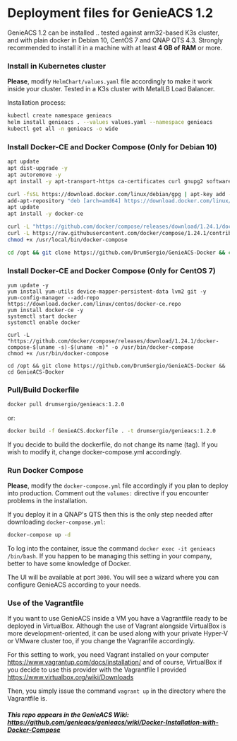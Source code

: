 # Deployment files for GenieACS 1.2

GenieACS 1.2 can be installed ..
tested against arm32-based K3s cluster, and with plain docker in Debian 10, CentOS 7 and QNAP QTS 4.3. Strongly recommended to install it in a machine with at least **4 GB of RAM** or more.



### Install in Kubernetes cluster

**Please**, modify `HelmChart/values.yaml` file accordingly to make it work inside your cluster. Tested in a K3s cluster with MetalLB Load Balancer.

Installation process:

```bash
kubectl create namespace genieacs
helm install genieacs . --values values.yaml --namespace genieacs
kubectl get all -n genieacs -o wide
```

### Install Docker-CE and Docker Compose (Only for Debian 10)

```bash
apt update
apt dist-upgrade -y
apt autoremove -y
apt install -y apt-transport-https ca-certificates curl gnupg2 software-properties-common sudo openssh-server htop avahi-daemon tcpdump wget

curl -fsSL https://download.docker.com/linux/debian/gpg | apt-key add -
add-apt-repository "deb [arch=amd64] https://download.docker.com/linux/debian $(lsb_release -cs) stable"
apt update
apt install -y docker-ce

curl -L "https://github.com/docker/compose/releases/download/1.24.1/docker-compose-$(uname -s)-$(uname -m)" -o /usr/local/bin/docker-compose
curl -L https://raw.githubusercontent.com/docker/compose/1.24.1/contrib/completion/bash/docker-compose -o /etc/bash_completion.d/docker-compose ## In order to enable command-line completion of Compose
chmod +x /usr/local/bin/docker-compose

cd /opt && git clone https://github.com/DrumSergio/GenieACS-Docker && cd GenieACS-Docker
```

### Install Docker-CE and Docker Compose (Only for CentOS 7)

```
yum update -y
yum install yum-utils device-mapper-persistent-data lvm2 git -y
yum-config-manager --add-repo https://download.docker.com/linux/centos/docker-ce.repo
yum install docker-ce -y
systemctl start docker
systemctl enable docker

curl -L "https://github.com/docker/compose/releases/download/1.24.1/docker-compose-$(uname -s)-$(uname -m)" -o /usr/bin/docker-compose
chmod +x /usr/bin/docker-compose

cd /opt && git clone https://github.com/DrumSergio/GenieACS-Docker && cd GenieACS-Docker
```

### Pull/Build Dockerfile

```bash
docker pull drumsergio/genieacs:1.2.0
```
or:
```bash
docker build -f GenieACS.dockerfile . -t drumsergio/genieacs:1.2.0
```

If you decide to build the dockerfile, do not change its name (tag). If you wish to modify it, change docker-compose.yml accordingly.

### Run Docker Compose

**Please**, modify the `docker-compose.yml` file accordingly if you plan to deploy into production. Comment out the `volumes:` directive if you encounter problems in the installation.

If you deploy it in a QNAP's QTS then this is the only step needed after downloading `docker-compose.yml`:

```bash
docker-compose up -d
```

To log into the container, issue the command `docker exec -it genieacs /bin/bash`. If you happen to be managing this setting in your company, better to have some knowledge of Docker.

The UI will be available at port `3000`. You will see a wizard where you can configure GenieACS according to your needs.

### Use of the Vagrantfile
If you want to use GenieACS inside a VM you have a Vagrantfile ready to be deployed in VirtualBox. Although the use of Vagrant alongside VirtualBox is more development-oriented, it can be used along with your private Hyper-V or VMware cluster too, if you change the Vagranfile accordingly.

For this setting to work, you need Vagrant installed on your computer https://www.vagrantup.com/docs/installation/ and of course, VirtualBox if you decide to use this provider with the Vagrantfile I provided https://www.virtualbox.org/wiki/Downloads

Then, you simply issue the command `vagrant up` in the directory where the Vagrantfile is.

##### This repo appears in the GenieACS Wiki: https://github.com/genieacs/genieacs/wiki/Docker-Installation-with-Docker-Compose
